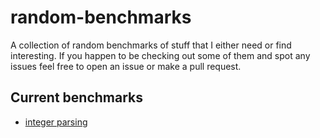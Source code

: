 # random-benchmarks

A collection of random benchmarks of stuff that I either need or find interesting. If you happen to be checking out some of them and spot any issues feel free to open an issue or make a pull request.

## Current benchmarks

 - [integer parsing](/integer-parsing/README.md)
